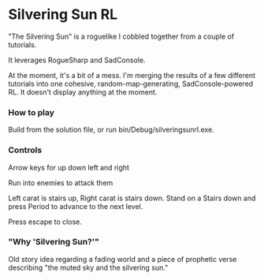 # Silvering Sun RL

"The Silvering Sun" is a roguelike I cobbled together from a couple of tutorials. 

It leverages RogueSharp and SadConsole.

At the moment, it's a bit of a mess. I'm merging the results of a few different tutorials into one cohesive, random-map-generating, SadConsole-powered RL. It doesn't display anything at the moment. 

### How to play

Build from the solution file, or run bin/Debug/silveringsunrl.exe.

### Controls

Arrow keys for up down left and right

Run into enemies to attack them

Left carat is stairs up, Right carat is stairs down. Stand on a Stairs down and press Period to advance to the next level.

Press escape to close.

### "Why 'Silvering Sun?'"
Old story idea regarding a fading world and a piece of prophetic verse describing "the muted sky and the silvering sun." 
